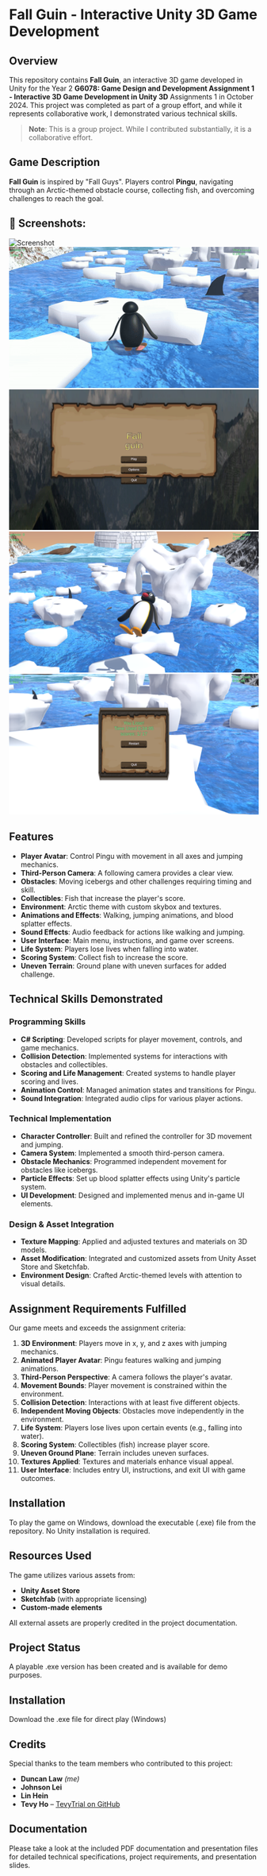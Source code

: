 # Fall Guin - Interactive Unity 3D Game Development
## Overview

This repository contains **Fall Guin**, an interactive 3D game developed in Unity for the Year 2 **G6078: Game Design and Development Assignment 1 - Interactive 3D Game Development in Unity 3D**  Assignments 1 in October 2024. This project was completed as part of a group effort, and while it represents collaborative work, I demonstrated various technical skills.

> **Note**: This is a group project. While I contributed substantially, it is a collaborative effort.

## Game Description

**Fall Guin** is inspired by "Fall Guys". Players control **Pingu**, navigating through an Arctic-themed obstacle course, collecting fish, and overcoming challenges to reach the goal.

## 📸 Screenshots:
![Screenshot](https://github.com/dundd2/Fall-guin/blob/main/Screenshot/SC%20(1).gif)
![Screenshot](https://github.com/dundd2/Fall-guin/blob/main/Screenshot/SC%20(2).gif)
![Screenshot](https://github.com/dundd2/Fall-guin/blob/main/Screenshot/SC%20(3).png)
![Screenshot](https://github.com/dundd2/Fall-guin/blob/main/Screenshot/SC%20(4).png)
![Screenshot](https://github.com/dundd2/Fall-guin/blob/main/Screenshot/SC%20(5).png)

## Features

- **Player Avatar**: Control Pingu with movement in all axes and jumping mechanics.
- **Third-Person Camera**: A following camera provides a clear view.
- **Obstacles**: Moving icebergs and other challenges requiring timing and skill.
- **Collectibles**: Fish that increase the player's score.
- **Environment**: Arctic theme with custom skybox and textures.
- **Animations and Effects**: Walking, jumping animations, and blood splatter effects.
- **Sound Effects**: Audio feedback for actions like walking and jumping.
- **User Interface**: Main menu, instructions, and game over screens.
- **Life System**: Players lose lives when falling into water.
- **Scoring System**: Collect fish to increase the score.
- **Uneven Terrain**: Ground plane with uneven surfaces for added challenge.


## Technical Skills Demonstrated

### Programming Skills

- **C# Scripting**: Developed scripts for player movement, controls, and game mechanics.
- **Collision Detection**: Implemented systems for interactions with obstacles and collectibles.
- **Scoring and Life Management**: Created systems to handle player scoring and lives.
- **Animation Control**: Managed animation states and transitions for Pingu.
- **Sound Integration**: Integrated audio clips for various player actions.

### Technical Implementation

- **Character Controller**: Built and refined the controller for 3D movement and jumping.
- **Camera System**: Implemented a smooth third-person camera.
- **Obstacle Mechanics**: Programmed independent movement for obstacles like icebergs.
- **Particle Effects**: Set up blood splatter effects using Unity's particle system.
- **UI Development**: Designed and implemented menus and in-game UI elements.

### Design & Asset Integration

- **Texture Mapping**: Applied and adjusted textures and materials on 3D models.
- **Asset Modification**: Integrated and customized assets from Unity Asset Store and Sketchfab.
- **Environment Design**: Crafted Arctic-themed levels with attention to visual details.

## Assignment Requirements Fulfilled

Our game meets and exceeds the assignment criteria:

1. **3D Environment**: Players move in x, y, and z axes with jumping mechanics.
2. **Animated Player Avatar**: Pingu features walking and jumping animations.
3. **Third-Person Perspective**: A camera follows the player's avatar.
4. **Movement Bounds**: Player movement is constrained within the environment.
5. **Collision Detection**: Interactions with at least five different objects.
6. **Independent Moving Objects**: Obstacles move independently in the environment.
7. **Life System**: Players lose lives upon certain events (e.g., falling into water).
8. **Scoring System**: Collectibles (fish) increase player score.
9. **Uneven Ground Plane**: Terrain includes uneven surfaces.
10. **Textures Applied**: Textures and materials enhance visual appeal.
11. **User Interface**: Includes entry UI, instructions, and exit UI with game outcomes.

## Installation

To play the game on Windows, download the executable (.exe) file from the repository. No Unity installation is required.

## Resources Used

The game utilizes various assets from:

- **Unity Asset Store**
- **Sketchfab** (with appropriate licensing)
- **Custom-made elements**

All external assets are properly credited in the project documentation.

## Project Status
A playable .exe version has been created and is available for demo purposes.

## Installation
Download the .exe file for direct play (Windows)

## Credits

Special thanks to the team members who contributed to this project:

- **Duncan Law** *(me)*  
- **Johnson Lei**  
- **Lin Hein**  
- **Tevy Ho** – [TevyTrial on GitHub](https://github.com/TevyTrial)

## Documentation

Please take a look at the included PDF documentation and presentation files for detailed technical specifications, project requirements, and presentation slides.

